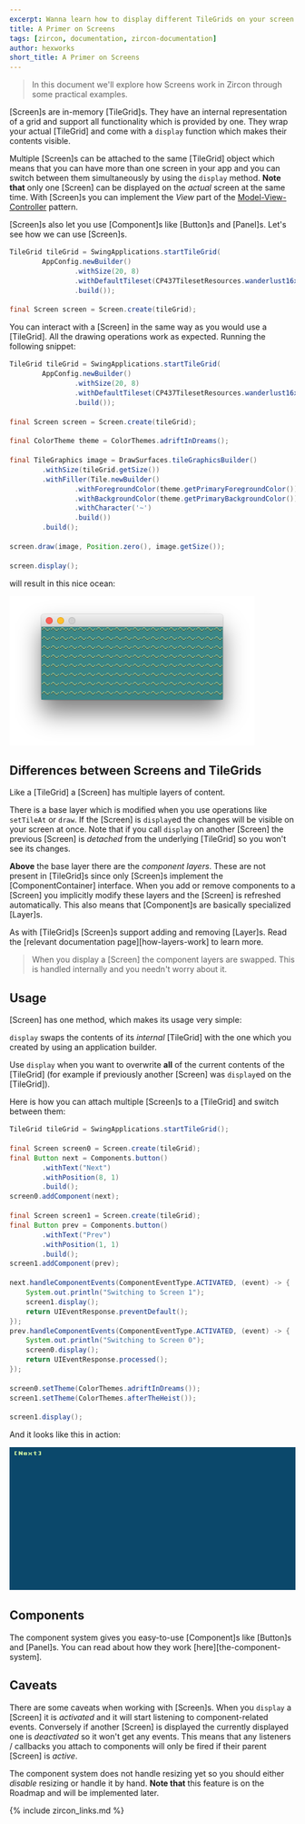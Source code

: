 ```yaml
---
excerpt: Wanna learn how to display different TileGrids on your screen at different times? This article explains how to use Screen objects to do so.
title: A Primer on Screens
tags: [zircon, documentation, zircon-documentation]
author: hexworks
short_title: A Primer on Screens
---
```


> In this document we'll explore how Screens work in Zircon through some practical examples.

[Screen]s are in-memory [TileGrid]s. They have an internal representation of a grid and support all
functionality which is provided by one. They wrap your actual [TileGrid] and come with a `display` function which
makes their contents visible.

Multiple [Screen]s can be attached to the same [TileGrid] object which means that you can have more than one screen
in your app and you can switch between them simultaneously by using the `display` method. **Note that** only one
[Screen] can be displayed on the *actual* screen at the same time. With [Screen]s you can implement the *View* part of the
[Model-View-Controller](https://en.wikipedia.org/wiki/Model%E2%80%93view%E2%80%93controller) pattern.
 
[Screen]s also let you use [Component]s like [Button]s and [Panel]s. Let's see how we can use [Screen]s.

```java
TileGrid tileGrid = SwingApplications.startTileGrid(
        AppConfig.newBuilder()
                .withSize(20, 8)
                .withDefaultTileset(CP437TilesetResources.wanderlust16x16())
                .build());

final Screen screen = Screen.create(tileGrid);
```

You can interact with a [Screen] in the same way as you would use a [TileGrid]. All the drawing operations work
as expected. Running the following snippet:

```java
TileGrid tileGrid = SwingApplications.startTileGrid(
        AppConfig.newBuilder()
                .withSize(20, 8)
                .withDefaultTileset(CP437TilesetResources.wanderlust16x16())
                .build());

final Screen screen = Screen.create(tileGrid);

final ColorTheme theme = ColorThemes.adriftInDreams();

final TileGraphics image = DrawSurfaces.tileGraphicsBuilder()
        .withSize(tileGrid.getSize())
        .withFiller(Tile.newBuilder()
                .withForegroundColor(theme.getPrimaryForegroundColor())
                .withBackgroundColor(theme.getPrimaryBackgroundColor())
                .withCharacter('~')
                .build())
        .build();

screen.draw(image, Position.zero(), image.getSize());

screen.display();
```

will result in this nice ocean:

![Waves](/assets/img/primer-on-screens-waves.png)

## Differences between Screens and TileGrids

Like a [TileGrid] a [Screen] has multiple layers of content.
 
There is a base layer which is modified when you use operations like `setTileAt` or `draw`. If the [Screen] is 
`display`ed the changes will be visible on your screen at once. Note that if you call `display` on another
[Screen] the previous [Screen] is *detached* from the underlying [TileGrid] so you won't see its changes.

**Above** the base layer there are the *component layers*. These are not present in [TileGrid]s since only
[Screen]s implement the [ComponentContainer] interface. When you add or remove components to a [Screen] you
implicitly modify these layers and the [Screen] is refreshed automatically. This also means that [Component]s
are basically specialized [Layer]s.

As with [TileGrid]s [Screen]s support adding and removing [Layer]s. Read the [relevant documentation page][how-layers-work] to learn more.

> When you display a [Screen] the component layers are swapped. This is handled internally and you needn't worry about it.

## Usage

[Screen] has one method, which makes its usage very simple:

`display` swaps the contents of its *internal* [TileGrid] with the one which you created by using an application
builder.

Use `display` when you want to overwrite **all** of the current contents of the [TileGrid] (for example if previously
another [Screen] was `display`ed on the [TileGrid]).

Here is how you can attach multiple [Screen]s to a [TileGrid] and switch between them:

```java
TileGrid tileGrid = SwingApplications.startTileGrid();

final Screen screen0 = Screen.create(tileGrid);
final Button next = Components.button()
        .withText("Next")
        .withPosition(8, 1)
        .build();
screen0.addComponent(next);

final Screen screen1 = Screen.create(tileGrid);
final Button prev = Components.button()
        .withText("Prev")
        .withPosition(1, 1)
        .build();
screen1.addComponent(prev);

next.handleComponentEvents(ComponentEventType.ACTIVATED, (event) -> {
    System.out.println("Switching to Screen 1");
    screen1.display();
    return UIEventResponse.preventDefault();
});
prev.handleComponentEvents(ComponentEventType.ACTIVATED, (event) -> {
    System.out.println("Switching to Screen 0");
    screen0.display();
    return UIEventResponse.processed();
});

screen0.setTheme(ColorThemes.adriftInDreams());
screen1.setTheme(ColorThemes.afterTheHeist());

screen1.display();
```

And it looks like this in action:

![Switching Screens](/assets/img/switching_screens.gif)

## Components

The component system gives you easy-to-use [Component]s like [Button]s and [Panel]s.
You can read about how they work [here][the-component-system].

## Caveats

There are some caveats when working with [Screen]s. When you `display` a [Screen] it is *activated* and it will
start listening to component-related events. Conversely if another [Screen] is displayed the currently displayed
one is *deactivated* so it won't get any events. This means that any listeners / callbacks you attach to components
will only be fired if their parent [Screen] is *active*.

The component system does not handle resizing yet so you should either *disable* resizing or handle it by hand.
**Note that** this feature is on the Roadmap and will be implemented later.

{% include zircon_links.md %}
